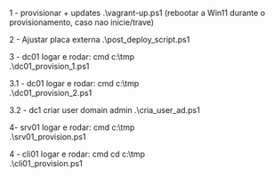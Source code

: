 1 - provisionar + updates
.\vagrant-up.ps1 (rebootar a Win11 durante o provisionamento, caso nao inicie/trave)

2 - Ajustar placa externa
.\post_deploy_script.ps1

3 - dc01 logar e rodar:
cmd
c:\tmp\
.\dc01_provision_1.ps1

3.1 - dc01 logar e rodar:
cmd
c:\tmp\
.\dc01_provision_2.ps1

3.2 - dc1 criar user domain admin
.\cria_user_ad.ps1

4- srv01 logar e rodar:
cmd
c:\tmp\
.\srv01_provision.ps1

4 - cli01 logar e rodar:
cmd
cd c:\tmp\
.\cli01_provision.ps1